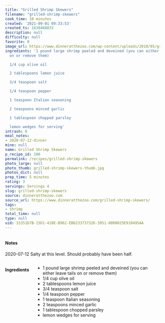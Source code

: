 ```yaml
---
title: "Grilled Shrimp Skewers"
filename: "grilled-shrimp-skewers"
cook_time: 10 minutes
created: '2021-09-01 09:33:53'
created_ts: 1630488833
description: null
difficulty: null
favorite: 0
image_url: https://www.dinneratthezoo.com/wp-content/uploads/2018/05/grilled-shrimp-skewers-3-200x300.jpg
ingredients: '1 pound large shrimp peeled and deveined (you can either leave tails
  on or remove them)

  1/4 cup olive oil

  2 tablespoons lemon juice

  3/4 teaspoon salt

  1/4 teaspoon pepper

  1 teaspoon Italian seasoning

  2 teaspoons minced garlic

  1 tablespoon chopped parsley

  lemon wedges for serving'
intrash: 0
meal_notes:
- 2020-07-12-dinner
mine: null
name: Grilled Shrimp Skewers
p_recipe_id: 106
permalink: /recipes/grilled-shrimp-skewers
photo_large: null
photo_thumb: grilled-shrimp-skewers-thumb.jpg
photos_dict: null
prep_time: 5 minutes
rating: 3
servings: Servings 4
slug: grilled-shrimp-skewers
source: dinneratthezoo.com
source_url: https://www.dinneratthezoo.com/grilled-shrimp-skewers/
tags:
- shrimp
total_time: null
type: null
uid: 33351D7B-15D1-410E-B962-EB6233737326-3951-0000025E910495AA
---
```

<div class="columns large-7 small-12" id="writeup">		<div id="notes"><h4>Notes</h4>
<div class="box box-notes"><p>2020-07-12 Salty at this level. Should probably have been half.</p>
</div></div>	</div><!-- #writeup -->
</div><!-- #row-one -->
<div class="row" id="row-two">	<div class="columns large-4 small-12" id="ingredients"><h4>Ingredients</h4><div class="box box-ingredients content"><ul>
<li>1 pound large shrimp peeled and deveined (you can either leave tails on or remove them)</li>
<li>1/4 cup olive oil</li>
<li>2 tablespoons lemon juice</li>
<li>3/4 teaspoon salt</li>
<li>1/4 teaspoon pepper</li>
<li>1 teaspoon Italian seasoning</li>
<li>2 teaspoons minced garlic</li>
<li>1 tablespoon chopped parsley</li>
<li>lemon wedges for serving</li>
</ul>
</div>	</div>	<div class="columns large-6 small-12" id="directions">	</div>